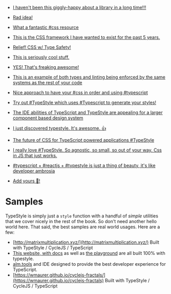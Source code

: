 
* [I haven't been this giggly-happy about a library in a long time!!!](https://twitter.com/andrestaltz/status/788665551325454337)
* [Rad idea!](https://twitter.com/iammerrick/status/788784672314576897)
* [What a fantastic #css resource](https://twitter.com/zbrianw/status/792177209490313217)
* [This is the CSS framework I have wanted to exist for the past 5 years.](https://twitter.com/jeffwhelpley/status/802275885353054208)
* [Relief! CSS w/ Type Safety!](https://twitter.com/wwwalkerrun/status/802329604471959552)
* [This is seriously cool stuff.](https://twitter.com/jonbrennecke/status/802351164247265280)
* [YES! That's freaking awesome!](https://twitter.com/brechtbilliet/status/802385818295746560)
* [This is an example of both types and linting being enforced by the same systems as the rest of your code](https://twitter.com/rauchg/status/802706919823581185)
* [Nice approach to have your #css in order and using #typescript](https://twitter.com/chris_noring/status/802824657401475073)
* [Try out #TypeStyle which uses #Typescript to generate your styles!](https://twitter.com/designpuddle/status/802658082924937216)
* [The IDE abilities of TypeScript and TypeStyle are appealing for a larger component based design system](https://twitter.com/twnsndco/status/804081260633214977)
* [I just discovered typestyle. It's awesome.  👍](https://twitter.com/arnarbirgisson/status/805805142289293314)
* [The future of CSS for TypeScript powered applications #TypeStyle](https://twitter.com/piotrekwitek/status/817655604206596096)
* [I really love #TypeStyle. So agnostic, so small, so out of your way. Css in JS that just works.](https://twitter.com/nickbalestra/status/818393513847037953)
* [#typescript + #reactjs + #typestyle is just a thing of beauty, it's like developer ambrosia](https://twitter.com/deis/status/823404962323505152)

* [Add yours 🌹!](https://twitter.com/intent/tweet?text=Super%20simple%20maintainable%20%23CSS%20with%20%23TypeStyle%3A%20http%3A%2F%2Ftypestyle.io%0A%0A%23JavaScript%20%23TypeScript%20%40basarat%20%F0%9F%8C%B9)

# Samples

TypeStyle is simply just a `style` function with a handful of *simple* utilities that we cover nicely in the rest of the book. So don't need another hello world here. That said, the best samples are real world usages. Here are a few: 

* [http://matrixmultiplication.xyz/](http://matrixmultiplication.xyz/) Built with TypeStyle / CycleJS / TypeScript
* [This website, with docs](https://github.com/typestyle/typestyle.github.io) as well as [the playground](http://typestyle.io/play) are all built 100% with typestyle.
* [alm.tools](http://alm.tools) and IDE designed to provide the best developer experience for TypeScript.
* [https://wmaurer.github.io/cyclejs-fractals/](https://wmaurer.github.io/cyclejs-fractals) Built with TypeStyle / CycleJS / TypeScript
